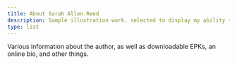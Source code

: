 ```yaml
---
title: About Sarah Allen Reed
description: Sample illustration work, selected to display my ability to work within a large range of styles.
type: list
---
```


Various information about the author, as well as downloadable EPKs, an online bio, and other things. 
